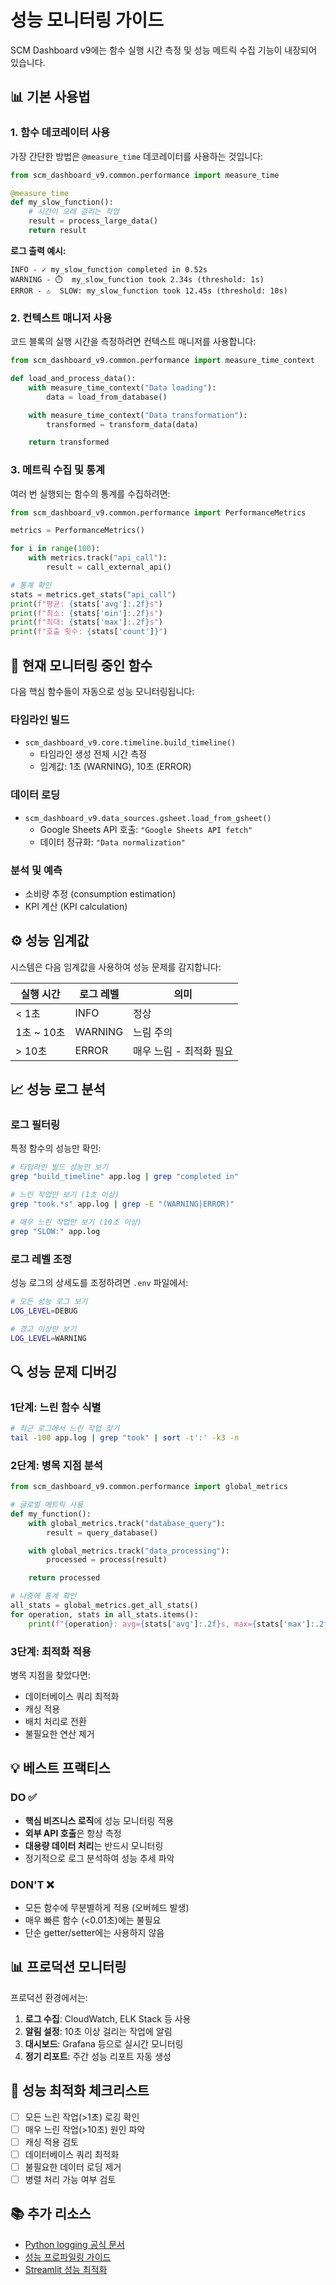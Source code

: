 # 성능 모니터링 가이드

SCM Dashboard v9에는 함수 실행 시간 측정 및 성능 메트릭 수집 기능이 내장되어 있습니다.

## 📊 기본 사용법

### 1. 함수 데코레이터 사용

가장 간단한 방법은 `@measure_time` 데코레이터를 사용하는 것입니다:

```python
from scm_dashboard_v9.common.performance import measure_time

@measure_time
def my_slow_function():
    # 시간이 오래 걸리는 작업
    result = process_large_data()
    return result
```

**로그 출력 예시:**
```
INFO - ✓ my_slow_function completed in 0.52s
WARNING - ⏱️  my_slow_function took 2.34s (threshold: 1s)
ERROR - ⚠️  SLOW: my_slow_function took 12.45s (threshold: 10s)
```

### 2. 컨텍스트 매니저 사용

코드 블록의 실행 시간을 측정하려면 컨텍스트 매니저를 사용합니다:

```python
from scm_dashboard_v9.common.performance import measure_time_context

def load_and_process_data():
    with measure_time_context("Data loading"):
        data = load_from_database()

    with measure_time_context("Data transformation"):
        transformed = transform_data(data)

    return transformed
```

### 3. 메트릭 수집 및 통계

여러 번 실행되는 함수의 통계를 수집하려면:

```python
from scm_dashboard_v9.common.performance import PerformanceMetrics

metrics = PerformanceMetrics()

for i in range(100):
    with metrics.track("api_call"):
        result = call_external_api()

# 통계 확인
stats = metrics.get_stats("api_call")
print(f"평균: {stats['avg']:.2f}s")
print(f"최소: {stats['min']:.2f}s")
print(f"최대: {stats['max']:.2f}s")
print(f"호출 횟수: {stats['count']}")
```

## 🎯 현재 모니터링 중인 함수

다음 핵심 함수들이 자동으로 성능 모니터링됩니다:

### 타임라인 빌드
- `scm_dashboard_v9.core.timeline.build_timeline()`
  - 타임라인 생성 전체 시간 측정
  - 임계값: 1초 (WARNING), 10초 (ERROR)

### 데이터 로딩
- `scm_dashboard_v9.data_sources.gsheet.load_from_gsheet()`
  - Google Sheets API 호출: `"Google Sheets API fetch"`
  - 데이터 정규화: `"Data normalization"`

### 분석 및 예측
- 소비량 추정 (consumption estimation)
- KPI 계산 (KPI calculation)

## ⚙️ 성능 임계값

시스템은 다음 임계값을 사용하여 성능 문제를 감지합니다:

| 실행 시간 | 로그 레벨 | 의미 |
|-----------|-----------|------|
| < 1초 | INFO | 정상 |
| 1초 ~ 10초 | WARNING | 느림 주의 |
| > 10초 | ERROR | 매우 느림 - 최적화 필요 |

## 📈 성능 로그 분석

### 로그 필터링

특정 함수의 성능만 확인:
```bash
# 타임라인 빌드 성능만 보기
grep "build_timeline" app.log | grep "completed in"

# 느린 작업만 보기 (1초 이상)
grep "took.*s" app.log | grep -E "(WARNING|ERROR)"

# 매우 느린 작업만 보기 (10초 이상)
grep "SLOW:" app.log
```

### 로그 레벨 조정

성능 로그의 상세도를 조정하려면 `.env` 파일에서:

```bash
# 모든 성능 로그 보기
LOG_LEVEL=DEBUG

# 경고 이상만 보기
LOG_LEVEL=WARNING
```

## 🔍 성능 문제 디버깅

### 1단계: 느린 함수 식별

```bash
# 최근 로그에서 느린 작업 찾기
tail -100 app.log | grep "took" | sort -t':' -k3 -n
```

### 2단계: 병목 지점 분석

```python
from scm_dashboard_v9.common.performance import global_metrics

# 글로벌 메트릭 사용
def my_function():
    with global_metrics.track("database_query"):
        result = query_database()

    with global_metrics.track("data_processing"):
        processed = process(result)

    return processed

# 나중에 통계 확인
all_stats = global_metrics.get_all_stats()
for operation, stats in all_stats.items():
    print(f"{operation}: avg={stats['avg']:.2f}s, max={stats['max']:.2f}s")
```

### 3단계: 최적화 적용

병목 지점을 찾았다면:
- 데이터베이스 쿼리 최적화
- 캐싱 적용
- 배치 처리로 전환
- 불필요한 연산 제거

## 💡 베스트 프랙티스

### DO ✅
- **핵심 비즈니스 로직**에 성능 모니터링 적용
- **외부 API 호출**은 항상 측정
- **대용량 데이터 처리**는 반드시 모니터링
- 정기적으로 로그 분석하여 성능 추세 파악

### DON'T ❌
- 모든 함수에 무분별하게 적용 (오버헤드 발생)
- 매우 빠른 함수 (<0.01초)에는 불필요
- 단순 getter/setter에는 사용하지 않음

## 📊 프로덕션 모니터링

프로덕션 환경에서는:

1. **로그 수집**: CloudWatch, ELK Stack 등 사용
2. **알림 설정**: 10초 이상 걸리는 작업에 알림
3. **대시보드**: Grafana 등으로 실시간 모니터링
4. **정기 리포트**: 주간 성능 리포트 자동 생성

## 🚀 성능 최적화 체크리스트

- [ ] 모든 느린 작업(>1초) 로깅 확인
- [ ] 매우 느린 작업(>10초) 원인 파악
- [ ] 캐싱 적용 검토
- [ ] 데이터베이스 쿼리 최적화
- [ ] 불필요한 데이터 로딩 제거
- [ ] 병렬 처리 가능 여부 검토

## 📚 추가 리소스

- [Python logging 공식 문서](https://docs.python.org/3/library/logging.html)
- [성능 프로파일링 가이드](https://docs.python.org/3/library/profile.html)
- [Streamlit 성능 최적화](https://docs.streamlit.io/library/advanced-features/caching)
